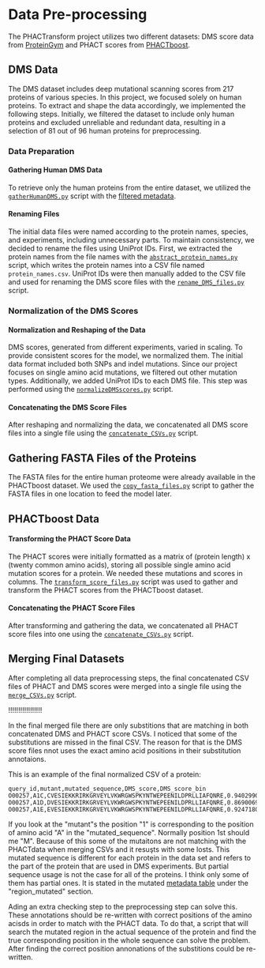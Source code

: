 # Data Pre-processing

The PHACTransform project utilizes two different datasets: DMS score data from [ProteinGym](https://proteingym.org/) and PHACT scores from [PHACTboost](https://www.biorxiv.org/content/10.1101/2024.01.30.577938v1).

## DMS Data

The DMS dataset includes deep mutational scanning scores from 217 proteins of various species. In this project, we focused solely on human proteins. To extract and shape the data accordingly, we implemented the following steps. Initially, we filtered the dataset to include only human proteins and excluded unreliable and redundant data, resulting in a selection of 81 out of 96 human proteins for preprocessing.

### Data Preparation

#### Gathering Human DMS Data

To retrieve only the human proteins from the entire dataset, we utilized the [`gatherHumanDMS.py`](./scripts/gatherHumanDMS.py) script with the [filtered metadata](filtered_DMS_human_metadata.csv).

#### Renaming Files

The initial data files were named according to the protein names, species, and experiments, including unnecessary parts. To maintain consistency, we decided to rename the files using UniProt IDs. First, we extracted the protein names from the file names with the [`abstract_protein_names.py`](./scripts/abstract_protein_names.py) script, which writes the protein names into a CSV file named `protein_names.csv`. UniProt IDs were then manually added to the CSV file and used for renaming the DMS score files with the [`rename_DMS_files.py`](./scripts/rename_DMS_files.py) script.

### Normalization of the DMS Scores

#### Normalization and Reshaping of the Data

DMS scores, generated from different experiments, varied in scaling. To provide consistent scores for the model, we normalized them. The initial data format included both SNPs and indel mutations. Since our project focuses on single amino acid mutations, we filtered out other mutation types. Additionally, we added UniProt IDs to each DMS file. This step was performed using the [`normalizeDMSscores.py`](./scripts/normalizeDMSscores.py) script.

#### Concatenating the DMS Score Files

After reshaping and normalizing the data, we concatenated all DMS score files into a single file using the [`concatenate_CSVs.py`](./scripts/concatenate_CSVs.py) script.

## Gathering FASTA Files of the Proteins

The FASTA files for the entire human proteome were already available in the PHACTboost dataset. We used the [`copy_fasta_files.py`](./scripts/copy_fasta_files.py) script to gather the FASTA files in one location to feed the model later.

## PHACTboost Data

#### Transforming the PHACT Score Data

The PHACT scores were initially formatted as a matrix of (protein length) x (twenty common amino acids), storing all possible single amino acid mutation scores for a protein. We needed these mutations and scores in columns. The [`transform_score_files.py`](./scripts/transform_score_files.py) script was used to gather and transform the PHACT scores from the PHACTboost dataset.

#### Concatenating the PHACT Score Files

After transforming and gathering the data, we concatenated all PHACT score files into one using the [`concatenate_CSVs.py`](./scripts/concatenate_CSVs.py) script.

## Merging Final Datasets

After completing all data preprocessing steps, the final concatenated CSV files of PHACT and DMS scores were merged into a single file using the [`merge_CSVs.py`](./scripts/merge_CSVs.py) script.


!!!!!!!!!!!!!!!!!

In the final merged file there are only substitions that are matching in both concatenated DMS and PHACT score CSVs. I noticed that some of the substitutions are missed in the final CSV. The reason for that is the DMS score files nnot uses the exact amino acid positions in their substitution annotaions.

This is an example of the final normalized CSV of a protein:
```
query_id,mutant,mutated_sequence,DMS_score,DMS_score_bin
O00257,A1C,CVESIEKKRIRKGRVEYLVKWRGWSPKYNTWEPEENILDPRLLIAFQNRE,0.9402990147122778,1
O00257,A1D,DVESIEKKRIRKGRVEYLVKWRGWSPKYNTWEPEENILDPRLLIAFQNRE,0.8690069752655201,1
O00257,A1E,EVESIEKKRIRKGRVEYLVKWRGWSPKYNTWEPEENILDPRLLIAFQNRE,0.9247180481451349,1
```
If you look at the "mutant"s the position "1" is corresponding to the position of amino acid "A" in the "mutated_sequence". Normally position 1st should me "M". Because of this some of the mutaitons are not matching with the PHACTdata when merging CSVs and it resuşts with some losts. This mutated sequence is different for each protein in the data set and refers to the part of the protein that are used in DMS experiments. But partial sequence usage is not the case for all of the proteins. I think only some of them has partial ones. It is stated in the mutated [metadata table](filtered_DMS_human_metadata.csv) under the "region_mutated" section.

Ading an extra checking step to the preprocessing step can solve this. These annotations should be re-written with correct positions of the amino acisds in order to match with the PHACT data. To do that, a script that will search the mutated region in the actual sequence of the protein and find the true corresponding position in the whole sequence can solve the problem. After finding the correct position annonations of the substitions could be re-written. 
